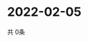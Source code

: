 # 2022-02-05
  共 0条

  <!-- BEGIN -->
  <!-- 最后更新时间Sat Feb 05 2022 18:03:00 GMT+0000 (Coordinated Universal Time) -->
  
  <!-- END -->
  
  